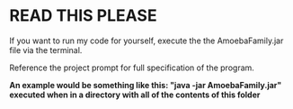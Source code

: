 # READ THIS PLEASE

If you want to run my code for yourself, execute the the AmoebaFamily.jar file via the terminal.

Reference the project prompt for full specification of the program.

**An example would be something like this: "java -jar AmoebaFamily.jar" executed when in a directory with all of the contents of this folder**